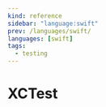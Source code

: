 ```yaml
---
kind: reference
sidebar: "language:swift"
prev: /languages/swift/
languages: [swift]
tags:
  - testing
---
```


# XCTest

<!--
TODO: Finish this reference
TODO: Add tutorial and link to it
TODO: Add any recipes and link to them
-->
